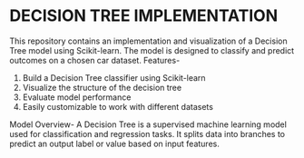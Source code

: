 # DECISION TREE IMPLEMENTATION
This repository contains an implementation and visualization of a Decision Tree model using Scikit-learn. The model is designed to classify and predict outcomes on a chosen car dataset.
Features-
1. Build a Decision Tree classifier using Scikit-learn
2. Visualize the structure of the decision tree
3. Evaluate model performance
4. Easily customizable to work with different datasets
   
Model Overview-
A Decision Tree is a supervised machine learning model used for classification and regression tasks. It splits data into branches to predict an output label or value based on input features.

